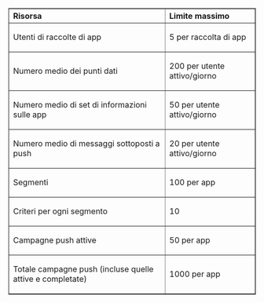 <table cellspacing="0" border="1">
<tr>
   <th align="left" valign="middle">Risorsa</th>
   <th align="left" valign="middle">Limite massimo</th>
</tr>
<tr>
   <td valign="middle"><p>Utenti di raccolte di app</p></td>
   <td valign="middle"><p>5 per raccolta di app</p></td>
</tr>
<tr>
   <td valign="middle"><p>Numero medio dei punti dati</p></td>
   <td valign="middle"><p>200 per utente attivo/giorno</p></td>
</tr>
<tr>
   <td valign="middle"><p>Numero medio di set di informazioni sulle app</p></td>
   <td valign="middle"><p>50 per utente attivo/giorno</p></td>
</tr>
<tr>
   <td valign="middle"><p>Numero medio di messaggi sottoposti a push</p></td>
   <td valign="middle"><p>20 per utente attivo/giorno</p></td>
</tr>
<tr>
   <td valign="middle"><p>Segmenti</p></td>
   <td valign="middle"><p>100 per app</p></td>
</tr>
<tr>
   <td valign="middle"><p>Criteri per ogni segmento</p></td>
   <td valign="middle"><p>10</p></td>
</tr>
<tr>
   <td valign="middle"><p>Campagne push attive</p></td>
   <td valign="middle"><p>50 per app</p></td>
</tr>
<tr>
   <td valign="middle"><p>Totale campagne push (incluse quelle attive e completate)</p></td>
   <td valign="middle"><p>1000 per app</p></td>
</tr>
</table>

<!---HONumber=July15_HO4-->